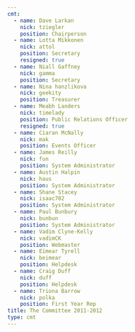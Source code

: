 ```yaml
---
cmt:
  - name: Dave Larkan
    nick: tziegler
    position: Chairperson
  - name: Lotta Mikkonen
    nick: attol
    position: Secretary
    resigned: true
  - name: Niall Gaffney
    nick: gamma
    position: Secretary
  - name: Nina hanzlikova
    nick: geekity
    position: Treasurer
  - name: Meabh Landers
    nick: timelady
    position: Public Relations Officer
    resigned: true
  - name: Ciaran McNally
    nick: mak
    position: Events Officer
  - name: James Reilly
    nick: fun
    position: System Administrator
  - name: Austin Halpin
    nick: haus
    position: System Administrator
  - name: Shane Stacey
    nick: isaac702
    position: System Administrator
  - name: Paul Bunbury
    nick: bunbun
    position: System Administrator
  - name: Vadim Clyne-Kelly
    nick: vadimCK
    position: Webmaster
  - name: Eimear Tyrell
    nick: beimear
    position: Helpdesk
  - name: Craig Duff
    nick: duff
    position: Helpdesk
  - name: Triona Barrow
    nick: polka
    position: First Year Rep
title: The Committee 2011-2012
type: cmt
---
```

